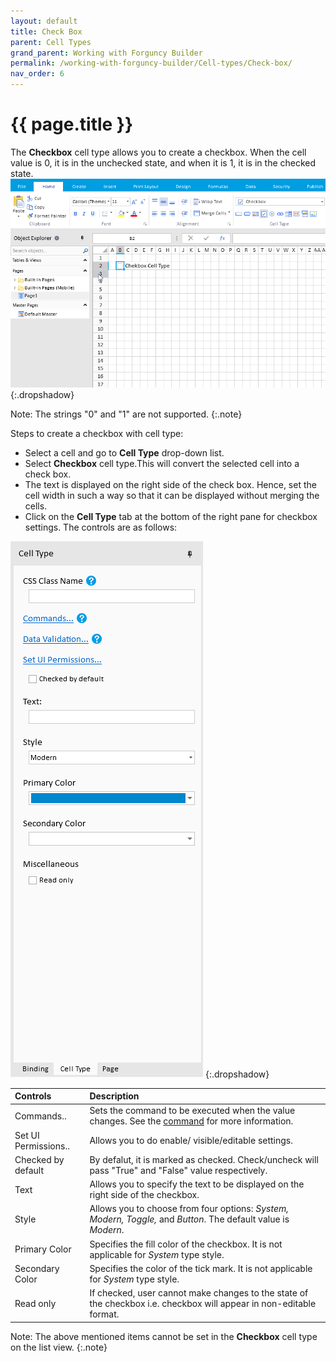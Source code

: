 ```yaml
---
layout: default
title: Check Box
parent: Cell Types
grand_parent: Working with Forguncy Builder
permalink: /working-with-forguncy-builder/Cell-types/Check-box/
nav_order: 6
---
```


# {{ page.title }}

The **Checkbox** cell type allows you to create a checkbox. When the cell value is 0, it is in the unchecked state, and when it is 1, it is in the checked state. 
![chekbox-celltype](/assets/images/product-images/checkbox-celltype.png)
{:.dropshadow}

Note: The strings "0" and "1" are not supported.
{:.note}

Steps to create a checkbox with cell type:

- Select a cell and go to **Cell Type** drop-down list. 
- Select **Checkbox** cell type.This will convert the selected cell into a check box. 
- The text is displayed on the right side of the check box. Hence, set the cell width in such a way so that it can be displayed without merging the cells.
- Click on the **Cell Type** tab at the bottom of the right pane for checkbox settings. The controls are as follows:

![checkbox-celltype-tab](/assets/images/product-images/checkbox-celltype-tab.png)
{:.dropshadow}

|Controls|Description|
|:--|:--|
|Commands..|Sets the command to be executed when the value changes. See the [command](http://localhost:4000/develop/commands/#commands) for more information.| 
|Set UI Permissions..|Allows you to do enable/ visible/editable settings.|
|Checked by default|By defalut, it is marked as checked. Check/uncheck will pass "True" and "False" value respectively.|
|Text|Allows you to specify the text to be displayed on the right side of the checkbox.|
|Style|Allows you to choose from four options: *System, Modern, Toggle,* and *Button*. The default value is *Modern*.|
|Primary Color|Specifies the fill color of the checkbox. It is not applicable for *System* type style.|
|Secondary Color|Specifies the color of the tick mark. It is not applicable for *System* type style.|
|Read only|If checked, user cannot make changes to the state of the checkbox i.e. checkbox will appear in non-editable format.|

Note: The above mentioned items cannot be set in the **Checkbox** cell type on the list view.
{:.note}
<!-- Data concatenation is performed if necessary. For information on how to concatenate data , see Concatenating data . -->